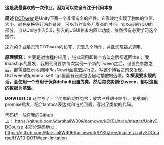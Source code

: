 **这是我最喜欢的一次作业，因为可以完全专注于代码本身**

**简述**
[DOTween](http://dotween.demigiant.com/)是Unity下面一个非常有名的插件。它高效地实现了物体的位置、大小、颜色变换等行为的封装，可以节约很多开发者的时间。它以前是NGUI的一部分，自从Unity步入5.0，引入的UGUI并未内置此功能，依然很有必要学习这个插件。

这次的作业是实现DOTween的仿写，实现几个动作，并且实现链式调用。

**原理解释：**
主要是对协程的应用；
链式调用即每个方法之后都返回this；
受lodash.js的启发，我的代码要求每次实例一个新的Tween之后，设置完参数之后，都需要显示地调用PlayNow()函数去运行之。写这个博客之前又发现，DOTween的general settings里面有设置是否自动播放的选项。**如果我要实现的话，会使用一个专用于保存default设置的类，然后每次实例化tween，都以这里的数据为基础。**

**DotwTest.cs**
这里写了一个简单的动作组合：放大→移动→缩小。
是受js的promise启发，配合lambda表达式和链式回调，写出了类似的代码。

代码统一放在我的Github上： https://github.com/MarshallW906/homeworkSYSU/tree/master/Unity3DCourse
本部分源码地址：https://github.com/MarshallW906/homeworkSYSU/tree/master/Unity3DCourse/HW10-DOTWeen-Imitation
